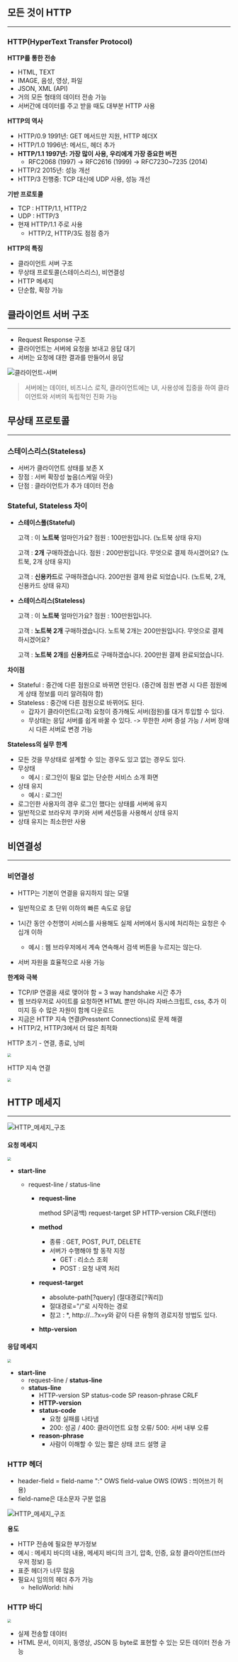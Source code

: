 ## 모든 것이 HTTP

------

### HTTP(HyperText Transfer Protocol)

**HTTP를 통한 전송**

- HTML, TEXT 
- IMAGE, 음성, 영상, 파일 
- JSON, XML (API) 
- 거의 모든 형태의 데이터 전송 가능
- 서버간에 데이터를 주고 받을 때도 대부분 HTTP 사용

**HTTP의 역사**

- HTTP/0.9 1991년: GET 메서드만 지원, HTTP 헤더X
- HTTP/1.0 1996년: 메서드, 헤더 추가 
- **HTTP/1.1 1997년: 가장 많이 사용, 우리에게 가장 중요한 버전**
  - RFC2068 (1997) -> RFC2616 (1999) -> RFC7230~7235 (2014)
- HTTP/2 2015년: 성능 개선
- HTTP/3 진행중: TCP 대신에 UDP 사용, 성능 개선

**기반 프로토콜**

- TCP : HTTP/1.1, HTTP/2
- UDP : HTTP/3
- 현재 HTTP/1.1 주로 사용
  - HTTP/2, HTTP/3도 점점 증가

**HTTP의 특징**

- 클라이언트 서버 구조
- 무상태 프로토콜(스테이스리스), 비연결성
- HTTP 메세지
- 단순함, 확장 가능



## 클라이언트 서버 구조

------

- Request Response 구조
- 클라이언트는 서버에 요청을 보내고 응답 대기
- 서버는 요청에 대한 결과를 만들어서 응답

![클라이언트-서버](./이미지/HTTP_기본/클라이언트-서버.png)

> 서버에는 데이터, 비즈니스 로직, 클라이언트에는 UI, 사용성에 집중을 하여 클라이언트와 서버의 독립적인 진화 가능



## 무상태 프로토콜

------

### 스테이스리스(Stateless)

- 서버가 클라이언트 상태를 보존 X
- 장점 : 서버 확장성 높음(스케일 아웃)
- 단점 : 클라이언트가 추가 데이터 전송

### Stateful, Stateless 차이

- **스테이스풀(Stateful)**

  고객 : 이 **노트북** 얼마인가요?	점원 : 100만원입니다. (노트북 상태 유지)

  고객 : **2개** 구매하겠습니다.	점원 : 200만원입니다. 무엇으로 결제 하시겠어요? (노트북, 2개 상태 유지)

  고객 : **신용카드**로 구매하겠습니다. 	200만원 결제 완료 되었습니다. (노트북, 2개, 신용카드 상태 유지)

- **스테이스리스(Stateless)**

  고객 : 이 **노트북** 얼마인가요?	점원 : 100만원입니다.

  고객 : **노트북 2개** 구매하겠습니다. 노트북 2개는 200만원입니다. 무엇으로 결제 하시겠어요?

  고객 : **노트북** **2개**를 **신용카드**로 구매하겠습니다. 200만원 결제 완료되었습니다.

**차이점**

- Stateful : 중간에 다른 점원으로 바뀌면 안된다. (중간에 점원 변경 시 다른 점원에게 상태 정보를 미리 알려줘야 함)
- Stateless : 중간에 다른 점원으로 바뀌어도 된다.
  - 갑자기 클라이언트(고객) 요청이 증가해도 서버(점원)를 대거 투입할 수 있다. 
  - 무상태는 응답 서버를 쉽게 바꿀 수 있다. -> 무한한 서버 증설 가능 / 서버 장애 시 다른 서버로 변경 가능

**Stateless의 실무 한계**

- 모든 것을 무상태로 설계할 수 있는 경우도 있고 없는 경우도 있다.
- 무상태
  - 예시 : 로그인이 필요 없는 단순한 서비스 소개 화면
- 상태 유지
  - 예시 : 로그인
- 로그인한 사용자의 경우 로그인 했다는 상태를 서버에 유지
- 일반적으로 브라우저 쿠키와 서버 세션등을 사용해서 상태 유지
- 상태 유지는 최소한만 사용



## 비연결성

------

### 비연결성

- HTTP는 기본이 연결을 유지하지 않는 모델
- 일반적으로 초 단위 이하의 빠른 속도로 응답
- 1시간 동안 수천명이 서비스를 사용해도 실제 서버에서 동시에 처리하는 요청은 수십개 이하
  - 예시 : 웹 브라우저에서 계속 연속해서 검색 버튼을 누르지는 않는다.

- 서버 자원을 효율적으로 사용 가능

**한계와 극복**

- TCP/IP 연결을 새로 맺어야 함 = 3 way handshake 시간 추가
- 웹 브라우저로 사이트를 요청하면 HTML 뿐만 아니라 자바스크립트, css, 추가 이미지 등 수 많은 자원이 함께 다운로드
- 지금은 HTTP 지속 연결(Presstent Connections)로 문제 해결
- HTTP/2, HTTP/3에서 더 많은 최적화

HTTP 초기 - 연결, 종료, 낭비

   <img src="./이미지/HTTP_기본/HTTP_초기.png" style="zoom:50%" />

HTTP 지속 연결

   <img src="./이미지/HTTP_기본/HTTP_지속_연결.png" style="zoom:50%" />



## HTTP 메세지

------

![HTTP_메세지_구조](./이미지/HTTP_기본/HTTP_메세지_구조.png)



#### 요청 메세지

   <img src="./이미지/HTTP_기본/요청_메세지.png" style="zoom:50%" />

- **start-line**

  - request-line / status-line

    - **request-line**

      method SP(공백) request-target SP HTTP-version CRLF(엔터)

    - **method**

      - 종류 : GET, POST, PUT, DELETE
      - 서버가 수행해야 할 동작 지정
        - GET : 리소스 조회
        - POST : 요청 내역 처리

    - **request-target**

      - absolute-path[?query] (절대경로[?쿼리])
      - 절대경로="/"로 시작하는 경로
      - 참고 : *, http://...?x=y와 같이 다른 유형의 경로지정 방법도 있다.

    - **http-version**



#### 응답 메세지

   <img src="./이미지/HTTP_기본/응답_메세지.png" style="zoom:50%" />

- **start-line**
  - request-line / **status-line**
  - **status-line**
    - HTTP-version SP status-code SP reason-phrase CRLF
    - **HTTP-version**
    - **status-code**
      - 요청 실패를 나타냄
      - 200: 성공 / 400: 클라이언트 요청 오류/ 500: 서버 내부 오류
    - **reason-phrase**
      - 사람이 이해할 수 있는 짧은 상태 코드 설명 글



### HTTP 헤더

- header-field = field-name ":" OWS field-value OWS (OWS : 띄어쓰기 허용)
- field-name은 대소문자 구분 없음

![HTTP_메세지_구조](./이미지/HTTP_기본/HTTP_헤더.png)

**용도**

- HTTP 전송에 필요한 부가정보
- 예시 : 메세지 바디의 내용, 메세지 바디의 크기, 압축, 인증, 요청 클라이언트(브라우저 정보) 등
- 표준 헤더가 너무 많음
- 필요시 임의의 헤더 추가 가능
  - helloWorld: hihi

### HTTP 바디

<img src="./이미지/HTTP_기본/HTTP_바디.png" style="zoom:50%" />

- 실제 전송할 데이터
- HTML 문서, 이미지, 동영상, JSON 등 byte로 표현할 수 있는 모든 데이터 전송 가능